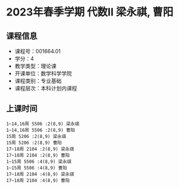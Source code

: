 # 2023年春季学期 代数II 梁永祺, 曹阳






## 课程信息

- 课程号：001664.01
- 学分：4
- 教学类型：理论课
- 开课单位：数学科学学院
- 课程类别：专业基础
- 课程层次：本科计划内课程

## 上课时间

```
1~14,16周 5506 :2(8,9) 梁永祺
1~14,16周 5506 :2(8,9) 曹阳
15周 5206 :2(8,9) 梁永祺
15周 5206 :2(8,9) 曹阳
17~18周 2104 :2(8,9) 梁永祺
17~18周 2104 :2(8,9) 曹阳
1~15周 5506 :4(8,9) 梁永祺
1~15周 5506 :4(8,9) 曹阳
17~18周 2104 :4(8,9) 梁永祺
17~18周 2104 :4(8,9) 曹阳
```

